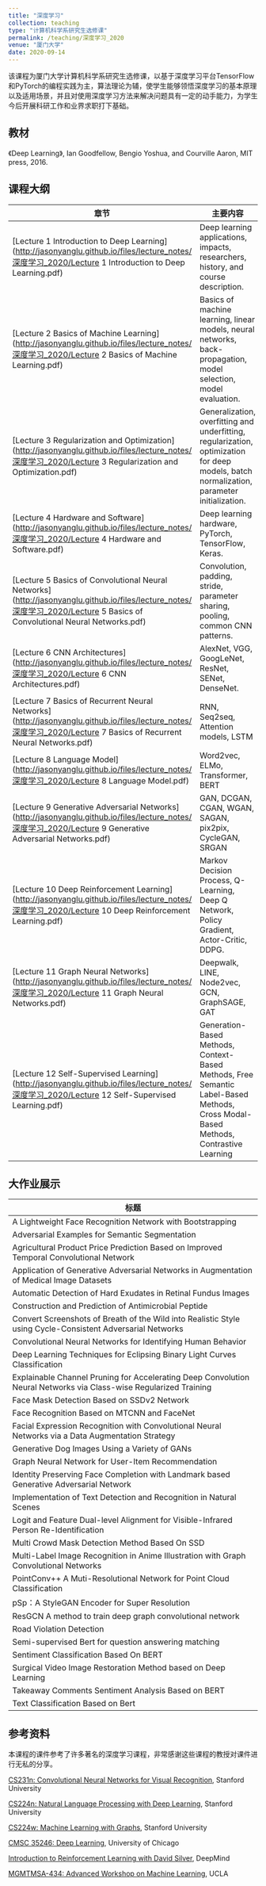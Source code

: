 ```yaml
---
title: "深度学习"
collection: teaching
type: "计算机科学系研究生选修课"
permalink: /teaching/深度学习_2020
venue: "厦门大学"
date: 2020-09-14
---
```


该课程为厦门大学计算机科学系研究生选修课，以基于深度学习平台TensorFlow和PyTorch的编程实践为主，算法理论为辅，使学生能够领悟深度学习的基本原理以及适用场景，并且对使用深度学习方法来解决问题具有一定的动手能力，为学生今后开展科研工作和业界求职打下基础。

## 教材

《Deep Learning》, Ian Goodfellow, Bengio Yoshua, and Courville Aaron, MIT press, 2016.

## 课程大纲

| 章节                                                         | 主要内容                                                     | Notebook                                                     |
| ------------------------------------------------------------ | ------------------------------------------------------------ | ------------------------------------------------------------ |
| [Lecture 1 Introduction to Deep Learning](http://jasonyanglu.github.io/files/lecture_notes/深度学习_2020/Lecture 1 Introduction to Deep Learning.pdf) | Deep learning applications, impacts, researchers, history, and course description. |                                                              |
| [Lecture 2 Basics of Machine Learning](http://jasonyanglu.github.io/files/lecture_notes/深度学习_2020/Lecture 2 Basics of Machine Learning.pdf) | Basics of machine learning, linear models, neural networks, back-propagation, model selection, model evaluation. | [Lecture 2](http://jasonyanglu.github.io/files/lecture_notes/深度学习_2020/Lecture 2.ipynb) |
| [Lecture 3 Regularization and Optimization](http://jasonyanglu.github.io/files/lecture_notes/深度学习_2020/Lecture 3 Regularization and Optimization.pdf) | Generalization, overfitting and underfitting, regularization, optimization for deep models, batch normalization, parameter initialization. | [Lecture 3](http://jasonyanglu.github.io/files/lecture_notes/深度学习_2020/Lecture 3.ipynb) |
| [Lecture 4 Hardware and Software](http://jasonyanglu.github.io/files/lecture_notes/深度学习_2020/Lecture 4 Hardware and Software.pdf) | Deep learning hardware, PyTorch, TensorFlow, Keras.          | [Lecture 4](http://jasonyanglu.github.io/files/lecture_notes/深度学习_2020/Lecture 4.ipynb) |
| [Lecture 5 Basics of Convolutional Neural Networks](http://jasonyanglu.github.io/files/lecture_notes/深度学习_2020/Lecture 5 Basics of Convolutional Neural Networks.pdf) | Convolution, padding, stride, parameter sharing, pooling, common CNN patterns. | [Lecture 5](http://jasonyanglu.github.io/files/lecture_notes/深度学习_2020/Lecture 5.ipynb) |
| [Lecture 6 CNN Architectures](http://jasonyanglu.github.io/files/lecture_notes/深度学习_2020/Lecture 6 CNN Architectures.pdf) | AlexNet, VGG, GoogLeNet, ResNet, SENet, DenseNet.            |                                                              |
| [Lecture 7 Basics of Recurrent Neural Networks](http://jasonyanglu.github.io/files/lecture_notes/深度学习_2020/Lecture 7 Basics of Recurrent Neural Networks.pdf) | RNN, Seq2seq, Attention models, LSTM                         | [Lecture 7](http://jasonyanglu.github.io/files/lecture_notes/深度学习_2020/Lecture 7.ipynb) |
| [Lecture 8 Language Model](http://jasonyanglu.github.io/files/lecture_notes/深度学习_2020/Lecture 8 Language Model.pdf) | Word2vec, ELMo, Transformer, BERT                            | [Lecture 8](http://jasonyanglu.github.io/files/lecture_notes/深度学习_2020/Lecture 8.ipynb) |
| [Lecture 9 Generative Adversarial Networks](http://jasonyanglu.github.io/files/lecture_notes/深度学习_2020/Lecture 9 Generative Adversarial Networks.pdf)                | GAN, DCGAN, CGAN, WGAN, SAGAN, pix2pix, CycleGAN, SRGAN      |                                                              |
| [Lecture 10 Deep Reinforcement Learning](http://jasonyanglu.github.io/files/lecture_notes/深度学习_2020/Lecture 10 Deep Reinforcement Learning.pdf)                       | Markov Decision Process, Q-Learning, Deep Q Network, Policy Gradient, Actor-Critic, DDPG. | [Lecture 10](http://jasonyanglu.github.io/files/lecture_notes/深度学习_2020/Lecture 10.ipynb)                                                   |
| [Lecture 11 Graph Neural Networks](http://jasonyanglu.github.io/files/lecture_notes/深度学习_2020/Lecture 11 Graph Neural Networks.pdf)                             | Deepwalk, LINE, Node2vec, GCN, GraphSAGE, GAT                |                                                              |
| [Lecture 12 Self-Supervised Learning](http://jasonyanglu.github.io/files/lecture_notes/深度学习_2020/Lecture 12 Self-Supervised Learning.pdf)                          | Generation-Based Methods, Context-Based Methods, Free Semantic Label-Based Methods, Cross Modal-Based Methods, Contrastive Learning |                                                              |

## 大作业展示

| 标题 |
| ---- |
| A Lightweight Face Recognition Network with Bootstrapping    |
| Adversarial Examples for Semantic Segmentation    |
| Agricultural Product Price Prediction Based on Improved Temporal Convolutional Network    |
| Application of Generative Adversarial Networks in Augmentation of Medical Image Datasets    |
| Automatic Detection of Hard Exudates in Retinal Fundus Images    |
| Construction and Prediction of Antimicrobial Peptide    |
| Convert Screenshots of Breath of the Wild into Realistic Style using Cycle-Consistent Adversarial Networks    |
| Convolutional Neural Networks for Identifying Human Behavior    |
| Deep Learning Techniques for Eclipsing Binary Light Curves Classification    |
| Explainable Channel Pruning for Accelerating Deep Convolution Neural Networks via Class-wise Regularized Training    |
| Face Mask Detection Based on SSDv2 Network    |
| Face Recognition Based on MTCNN and FaceNet    |
| Facial Expression Recognition with Convolutional Neural Networks via a Data Augmentation Strategy    |
| Generative Dog Images Using a Variety of GANs    |
| Graph Neural Network for User-Item Recommendation    |
| Identity Preserving Face Completion with Landmark based Generative Adversarial Network    |
| Implementation of Text Detection and Recognition in Natural Scenes    |
| Logit and Feature Dual-level Alignment for Visible-Infrared Person Re-Identification    |
| Multi Crowd Mask Detection Method Based On SSD    |
| Multi-Label Image Recognition in Anime Illustration with Graph Convolutional Networks    |
| PointConv++ A Muti-Resolutional Network for Point Cloud Classification    |
| pSp：A StyleGAN Encoder for Super Resolution    |
| ResGCN A method to train deep graph convolutional network    |
| Road Violation Detection    |
| Semi-supervised Bert for question answering matching    |
| Sentiment Classification Based On BERT    |
| Surgical Video Image Restoration Method based on Deep Learning    |
| Takeaway Comments Sentiment Analysis Based on BERT    |
| Text Classification Based on Bert    |



## 参考资料

本课程的课件参考了许多著名的深度学习课程，非常感谢这些课程的教授对课件进行无私的分享。

[CS231n: Convolutional Neural Networks for Visual Recognition](http://cs231n.stanford.edu/index.html), Stanford University

[CS224n: Natural Language Processing with Deep Learning](http://web.stanford.edu/class/cs224n/), Stanford University

[CS224w: Machine Learning with Graphs](http://web.stanford.edu/class/cs224w/), Stanford University

[CMSC 35246: Deep Learning](https://ttic.uchicago.edu/~shubhendu/Pages/CMSC35246.html), University of Chicago

[Introduction to Reinforcement Learning with David Silver](https://deepmind.com/learning-resources/-introduction-reinforcement-learning-david-silver), DeepMind

[MGMTMSA-434: Advanced Workshop on Machine Learning](https://github.com/hellodanylo/ucla-deeplearning), UCLA

